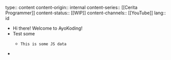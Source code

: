 type:: content
content-origin:: internal
content-series:: [[Cerita Programmer]]
content-status:: [[WIP]]
content-channels:: [[YouTube]]
lang:: id

- Hi there! Welcome to AyoKoding!
- Test some
  - ```
    This is some JS data
    ```
-
